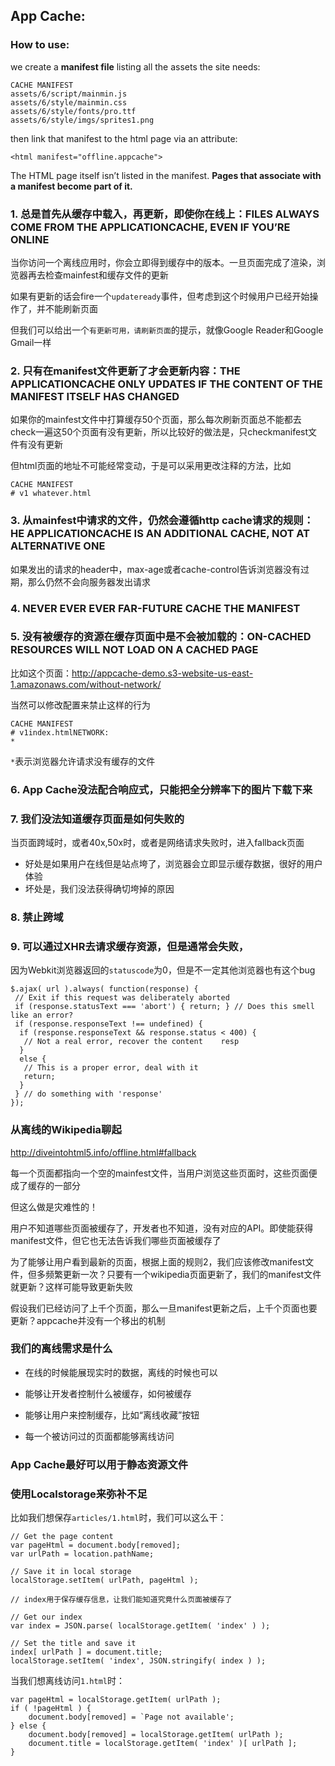 ## App Cache:

### How to use:

we create a **manifest file** listing all the assets the site needs:

```
CACHE MANIFEST
assets/6/script/mainmin.js
assets/6/style/mainmin.css
assets/6/style/fonts/pro.ttf
assets/6/style/imgs/sprites1.png
```

then link that manifest to the html page via an attribute:

```
<html manifest="offline.appcache">
```
The HTML page itself isn’t listed in the manifest. **Pages that associate with a manifest become part of it.**

### 1. 总是首先从缓存中载入，再更新，即使你在线上：FILES ALWAYS COME FROM THE APPLICATIONCACHE, EVEN IF YOU’RE ONLINE

当你访问一个离线应用时，你会立即得到缓存中的版本。一旦页面完成了渲染，浏览器再去检查mainfest和缓存文件的更新

如果有更新的话会fire一个`updateready`事件，但考虑到这个时候用户已经开始操作了，并不能刷新页面

但我们可以给出一个`有更新可用，请刷新页面`的提示，就像Google Reader和Google Gmail一样

### 2. 只有在manifest文件更新了才会更新内容：THE APPLICATIONCACHE ONLY UPDATES IF THE CONTENT OF THE MANIFEST ITSELF HAS CHANGED

如果你的mainfest文件中打算缓存50个页面，那么每次刷新页面总不能都去check一遍这50个页面有没有更新，所以比较好的做法是，只checkmanifest文件有没有更新

但html页面的地址不可能经常变动，于是可以采用更改注释的方法，比如

```
CACHE MANIFEST
# v1 whatever.html
```

### 3. 从mainfest中请求的文件，仍然会遵循http cache请求的规则：HE APPLICATIONCACHE IS AN ADDITIONAL CACHE, NOT AT ALTERNATIVE ONE

如果发出的请求的header中，max-age或者cache-control告诉浏览器没有过期，那么仍然不会向服务器发出请求

### 4. NEVER EVER EVER FAR-FUTURE CACHE THE MANIFEST

### 5. 没有被缓存的资源在缓存页面中是不会被加载的：ON-CACHED RESOURCES WILL NOT LOAD ON A CACHED PAGE

比如这个页面：http://appcache-demo.s3-website-us-east-1.amazonaws.com/without-network/

当然可以修改配置来禁止这样的行为

```
CACHE MANIFEST
# v1index.htmlNETWORK:
*
```
`*`表示浏览器允许请求没有缓存的文件


### 6. App Cache没法配合响应式，只能把全分辨率下的图片下载下来

### 7. 我们没法知道缓存页面是如何失败的

当页面跨域时，或者40x,50x时，或者是网络请求失败时，进入fallback页面

- 好处是如果用户在线但是站点垮了，浏览器会立即显示缓存数据，很好的用户体验
- 坏处是，我们没法获得确切垮掉的原因

### 8. 禁止跨域

### 9. 可以通过XHR去请求缓存资源，但是通常会失败，

因为Webkit浏览器返回的`statuscode`为0，但是不一定其他浏览器也有这个bug

```
$.ajax( url ).always( function(response) {
 // Exit if this request was deliberately aborted
 if (response.statusText === 'abort') { return; } // Does this smell like an error?
 if (response.responseText !== undefined) {
  if (response.responseText && response.status < 400) {
   // Not a real error, recover the content    resp
  }
  else {
   // This is a proper error, deal with it
   return;
  }
 } // do something with 'response'
});
```

### 从离线的Wikipedia聊起

http://diveintohtml5.info/offline.html#fallback

每一个页面都指向一个空的mainfest文件，当用户浏览这些页面时，这些页面便成了缓存的一部分

但这么做是灾难性的！

用户不知道哪些页面被缓存了，开发者也不知道，没有对应的API。即使能获得manifest文件，但它也无法告诉我们哪些页面被缓存了

为了能够让用户看到最新的页面，根据上面的规则2，我们应该修改manifest文件，但多频繁更新一次？只要有一个wikipedia页面更新了，我们的manifest文件就更新？这样可能导致更新失败

假设我们已经访问了上千个页面，那么一旦manifest更新之后，上千个页面也要更新？appcache并没有一个移出的机制


### 我们的离线需求是什么

- 在线的时候能展现实时的数据，离线的时候也可以

- 能够让开发者控制什么被缓存，如何被缓存

- 能够让用户来控制缓存，比如“离线收藏”按钮

- 每一个被访问过的页面都能够离线访问

### App Cache最好可以用于静态资源文件

### 使用Localstorage来弥补不足

比如我们想保存`articles/1.html`时，我们可以这么干：

```
// Get the page content
var pageHtml = document.body[removed];
var urlPath = location.pathName;

// Save it in local storage
localStorage.setItem( urlPath, pageHtml );

// index用于保存缓存信息，让我们能知道究竟什么页面被缓存了

// Get our index
var index = JSON.parse( localStorage.getItem( 'index' ) );

// Set the title and save it
index[ urlPath ] = document.title;
localStorage.setItem( 'index', JSON.stringify( index ) );
```

当我们想离线访问`1.html`时：

```
var pageHtml = localStorage.getItem( urlPath );
if ( !pageHtml ) {
    document.body[removed] = `Page not available';
} else {
    document.body[removed] = localStorage.getItem( urlPath );
    document.title = localStorage.getItem( 'index' )[ urlPath ];
}

```



